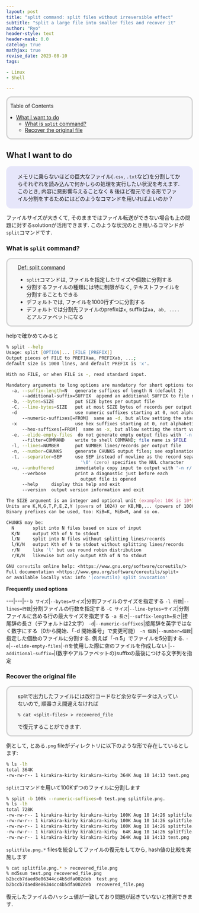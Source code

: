```yaml
---
layout: post
title: "split command: split files without irreversible effect"
subtitle: "split a large file into smaller files and recover it"
author: "Ryo"
header-style: text
header-mask: 0.0
catelog: true
mathjax: true
revise_date: 2023-08-10
tags:

- Linux
- Shell

---
```


<div style='border-radius: 1em; border-style:solid; border-color:#D3D3D3; background-color:#F8F8F8'>

<p class="h4">&nbsp;&nbsp;Table of Contents</p>

<!-- START doctoc generated TOC please keep comment here to allow auto update -->
<!-- DON'T EDIT THIS SECTION, INSTEAD RE-RUN doctoc TO UPDATE -->

- [What I want to do](#what-i-want-to-do)
  - [What is `split` command?](#what-is-split-command)
  - [Recover the original file](#recover-the-original-file)

<!-- END doctoc generated TOC please keep comment here to allow auto update -->


</div>


## What I want to do

<div style='padding-left: 2em; padding-right: 2em; border-radius: 1em; border-style:solid; border-color:#e6e6fa; background-color:#e6e6fa'>

メモリに乗らないほどの巨大なファイル(`.csv`, `.txt`など)を分割してからそれぞれを読み込んで何かしらの処理を実行したい状況を考えます.
このとき, 内容に悪影響与えることなく & 後ほど復元できる形でファイル分割をするためにはどのようなコマンドを用いればよいのか？

</div>

ファイルサイズが大きくて, そのままではファイル転送ができない場合も上の問題に対するsolutionが活用できます.
このような状況のとき用いるコマンドが`split`コマンドです.

### What is `split` command?

<div style='padding-left: 2em; padding-right: 2em; border-radius: 1em; border-style:solid; border-color:#D3D3D3; background-color:#F8F8F8'>
<p class="h4"><ins>Def: split command</ins></p>

- `split`コマンドは, ファイルを指定したサイズや個数に分割する
- 分割するファイルの種類には特に制限がなく, テキストファイルを分割することもできる
- デフォルトでは, ファイルを1000行ずつに分割する
- デフォルトでは分割先ファイルのprefixは`x`, suffixは`aa, ab, ....`とアルファベットになる

</div>


helpで確かめてみると

```zsh
% split --help
Usage: split [OPTION]... [FILE [PREFIX]]
Output pieces of FILE to PREFIXaa, PREFIXab, ...;
default size is 1000 lines, and default PREFIX is 'x'.

With no FILE, or when FILE is -, read standard input.

Mandatory arguments to long options are mandatory for short options too.
  -a, --suffix-length=N   generate suffixes of length N (default 2)
      --additional-suffix=SUFFIX  append an additional SUFFIX to file names
  -b, --bytes=SIZE        put SIZE bytes per output file
  -C, --line-bytes=SIZE   put at most SIZE bytes of records per output file
  -d                      use numeric suffixes starting at 0, not alphabetic
      --numeric-suffixes[=FROM]  same as -d, but allow setting the start value
  -x                      use hex suffixes starting at 0, not alphabetic
      --hex-suffixes[=FROM]  same as -x, but allow setting the start value
  -e, --elide-empty-files  do not generate empty output files with '-n'
      --filter=COMMAND    write to shell COMMAND; file name is $FILE
  -l, --lines=NUMBER      put NUMBER lines/records per output file
  -n, --number=CHUNKS     generate CHUNKS output files; see explanation below
  -t, --separator=SEP     use SEP instead of newline as the record separator;
                            '\0' (zero) specifies the NUL character
  -u, --unbuffered        immediately copy input to output with '-n r/...'
      --verbose           print a diagnostic just before each
                            output file is opened
      --help     display this help and exit
      --version  output version information and exit

The SIZE argument is an integer and optional unit (example: 10K is 10*1024).
Units are K,M,G,T,P,E,Z,Y (powers of 1024) or KB,MB,... (powers of 1000).
Binary prefixes can be used, too: KiB=K, MiB=M, and so on.

CHUNKS may be:
  N       split into N files based on size of input
  K/N     output Kth of N to stdout
  l/N     split into N files without splitting lines/records
  l/K/N   output Kth of N to stdout without splitting lines/records
  r/N     like 'l' but use round robin distribution
  r/K/N   likewise but only output Kth of N to stdout

GNU coreutils online help: <https://www.gnu.org/software/coreutils/>
Full documentation <https://www.gnu.org/software/coreutils/split>
or available locally via: info '(coreutils) split invocation'
```

**Frequently used options**

---|---|--
`b サイズ`|`--bytes=サイズ`|分割ファイルのサイズを指定する
`-l 行数`|`--lines=行数`|分割ファイルの行数を指定する
`-C サイズ`|`--line-bytes=サイズ`|分割ファイルに含める行の最大サイズを指定する
`-a 長さ`|`--suffix-length=長さ`|接尾辞の長さ（デフォルトは2文字）
`-d`|`--numeric-suffixes`|接尾辞を英字ではなく数字にする（0から開始、「-d 開始番号」で変更可能）
`-n 個数`|`--number=個数`|指定した個数のファイルに分割する. 例えば「-n 5」でファイルを5分割する. 
`-e`|`--elide-empty-files`|-nを使用した際に空のファイルを作成しない
|`--additional-suffix=`|(数字やアルファベットの)suffixの最後につける文字列を指定


### Recover the original file

<div style='padding-left: 2em; padding-right: 2em; border-radius: 1em; border-style:solid; border-color:#D3D3D3; background-color:#F8F8F8'>

splitで出力したファイルには改行コードなど余分なデータは入っていないので, 順番さえ間違えなければ

```
% cat <split-files> > recovered_file
```

で復元することができます.

</div>

例として, とある`.png` fileがディレクトリに以下のような形で存在しているとします:

```zsh
% ls -lh
total 364K
-rw-rw-r-- 1 kirakira-kirby kirakira-kirby 364K Aug 10 14:13 test.png
```

`split`コマンドを用いて100Kずつのファイルに分割します

```zsh
% split -b 100k --numeric-suffixes=0 test.png splitfile.png.
% ls -lh
total 728K
-rw-rw-r-- 1 kirakira-kirby kirakira-kirby 100K Aug 10 14:26 splitfile.png.00
-rw-rw-r-- 1 kirakira-kirby kirakira-kirby 100K Aug 10 14:26 splitfile.png.01
-rw-rw-r-- 1 kirakira-kirby kirakira-kirby 100K Aug 10 14:26 splitfile.png.02
-rw-rw-r-- 1 kirakira-kirby kirakira-kirby  64K Aug 10 14:26 splitfile.png.03
-rw-rw-r-- 1 kirakira-kirby kirakira-kirby 364K Aug 10 14:13 test.png
```

`splitfile.png.*` filesを統合してファイルの復元をしてから, hash値の比較を実施します

```zsh
% cat splitfile.png.* > recovered_file.png
% md5sum test.png recovered_file.png                                     
b2bccb7daed8e86344cc4b5dfa002deb  test.png
b2bccb7daed8e86344cc4b5dfa002deb  recovered_file.png
```

復元したファイルのハッシュ値が一致しており問題が起きていないと推測できます.
